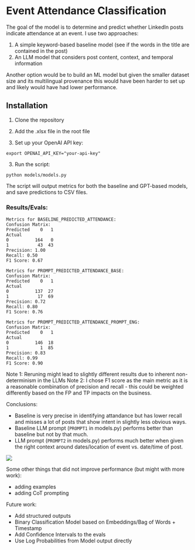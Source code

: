# Event Attendance Classification

The goal of the model is to determine and predict whether LinkedIn posts indicate attendance at an event. 
I use two approaches:
1. A simple keyword-based baseline model (see if the words in the title are contained in the post)
2. An LLM model that considers post content, context, and temporal information

Another option would be to build an ML model but given the smaller dataset size and its multilingual provenance this would have been harder to set up and likely would have had lower performance. 

## Installation

1. Clone the repository

2. Add the .xlsx file in the root file

2. Set up your OpenAI API key:

```export OPENAI_API_KEY="your-api-key"```

3. Run the script:

```python models/models.py```

The script will output metrics for both the baseline and GPT-based models, and save predictions to CSV files. 

### Results/Evals:

```
Metrics for BASELINE_PREDICTED_ATTENDANCE:
Confusion Matrix:
Predicted    0   1
Actual            
0          164   0
1           43  43
Precision: 1.00
Recall: 0.50
F1 Score: 0.67

Metrics for PROMPT_PREDICTED_ATTENDANCE_BASE:
Confusion Matrix:
Predicted    0   1
Actual            
0          137  27
1           17  69
Precision: 0.72
Recall: 0.80
F1 Score: 0.76

Metrics for PROMPT_PREDICTED_ATTENDANCE_PROMPT_ENG:
Confusion Matrix:
Predicted    0   1
Actual            
0          146  18
1            1  85
Precision: 0.83
Recall: 0.99
F1 Score: 0.90
```

Note 1: Reruning might lead to slightly different results due to inherent non-determinism in the LLMs
Note 2: I chose F1 score as the main metric as it is a reasonable combination of precision and recall - this could be weighted differently based on the FP and TP impacts on the business. 

Conclusions: 
- Baseline is very precise in identifying attandance but has lower recall and misses a lot of posts that show intent in slightly less obvious ways. 
- Baseline LLM prompt (`PROMPT1` in models.py) performs better than baseline but not by that much.
- LLM prompt (`PROMPT2` in models.py) performs much better when given the right context around dates/location of event vs. date/time of post. 

![](image.png)

Some other things that did not improve performance (but might with more work):

- adding examples
- adding CoT prompting

Future work:

- Add structured outputs
- Binary Classification Model based on Embeddings/Bag of Words + Timestamp
- Add Confidence Intervals to the evals
- Use Log Probabilities from Model output directly